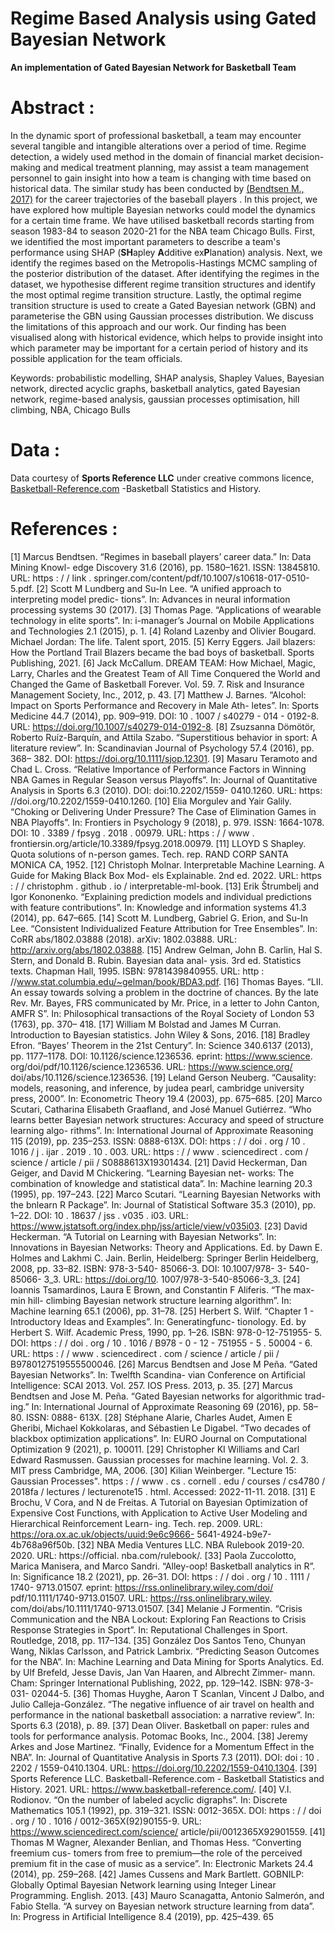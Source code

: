 # Regime Based Analysis using Gated Bayesian Network
**An implementation of Gated Bayesian Network for Basketball Team**

# Abstract :
In the dynamic sport of professional basketball, a team may encounter several tangible and intangible alterations over a period of time. Regime detection, a widely used method in the domain of financial market decision-making and medical treatment planning, may assist a team management personnel to gain insight into how a team is changing with time based on historical data. The similar study has been conducted by [(Bendtsen M., 2017)](https://link.springer.com/article/10.1007/s10618-017-0510-5) for the career trajectories of the baseball players . In this project, we have explored how multiple Bayesian networks could model the dynamics for a certain time frame. We have utilised basketball records starting from season 1983-84 to season 2020-21 for the NBA team Chicago Bulls. First, we identified the most important parameters to describe a team's performance using SHAP (**SH**apley **A**dditive ex**P**lanation) analysis.
Next, we identify the regimes based on the Metropolis-Hastings MCMC sampling of the posterior distribution of the dataset. After identifying the regimes in the dataset, we hypothesise different regime transition structures and identify the most optimal regime transition structure. Lastly, the optimal regime transition structure is used to create a Gated Bayesian network (GBN) and parameterise the GBN using Gaussian processes distribution. We discuss the limitations of this approach and our work. 
Our finding has been visualised along with historical evidence, which helps to provide insight into which parameter may be important for a certain period of history and its possible application for the team officials.

Keywords: probabilistic modelling, SHAP analysis, Shapley Values, Bayesian network, directed acyclic graphs, basketball analytics, gated Bayesian network, regime-based analysis, gaussian processes optimisation, hill climbing, NBA, Chicago Bulls



# Data :
Data courtesy of **Sports Reference LLC** under creative commons licence, [Basketball-Reference.com](https://www.basketball-reference.com/) -Basketball Statistics and History. 


# References :
[1] Marcus Bendtsen. “Regimes in baseball players’ career data.” In: Data Mining Knowl-
edge Discovery 31.6 (2016), pp. 1580–1621. ISSN: 13845810. URL: https : / / link .
springer.com/content/pdf/10.1007/s10618-017-0510-5.pdf.
[2] Scott M Lundberg and Su-In Lee. “A unified approach to interpreting model predic-
tions”. In: Advances in neural information processing systems 30 (2017).
[3] Thomas Page. “Applications of wearable technology in elite sports”. In: i-manager’s
Journal on Mobile Applications and Technologies 2.1 (2015), p. 1.
[4] Roland Lazenby and Olivier Bougard. Michael Jordan: The life. Talent sport, 2015.
[5] Kerry Eggers. Jail blazers: How the Portland Trail Blazers became the bad boys of basketball.
Sports Publishing, 2021.
[6] Jack McCallum. DREAM TEAM: How Michael, Magic, Larry, Charles and the Greatest Team
of All Time Conquered the World and Changed the Game of Basketball Forever. Vol. 59. 7. Risk
and Insurance Management Society, Inc., 2012, p. 43.
[7] Matthew J. Barnes. “Alcohol: Impact on Sports Performance and Recovery in Male Ath-
letes”. In: Sports Medicine 44.7 (2014), pp. 909–919. DOI: 10 . 1007 / s40279 - 014 -
0192-8. URL: https://doi.org/10.1007/s40279-014-0192-8.
[8] Zsuzsanna Dömötör, Roberto Ruíz-Barquín, and Attila Szabo. “Superstitious behavior
in sport: A literature review”. In: Scandinavian Journal of Psychology 57.4 (2016), pp. 368–
382. DOI: https://doi.org/10.1111/sjop.12301.
[9] Masaru Teramoto and Chad L. Cross. “Relative Importance of Performance Factors in
Winning NBA Games in Regular Season versus Playoffs”. In: Journal of Quantitative
Analysis in Sports 6.3 (2010). DOI: doi:10.2202/1559- 0410.1260. URL: https:
//doi.org/10.2202/1559-0410.1260.
[10] Elia Morgulev and Yair Galily. “Choking or Delivering Under Pressure? The Case
of Elimination Games in NBA Playoffs”. In: Frontiers in Psychology 9 (2018), p. 979.
ISSN: 1664-1078. DOI: 10 . 3389 / fpsyg . 2018 . 00979. URL: https : / / www .
frontiersin.org/article/10.3389/fpsyg.2018.00979.
[11] LLOYD S Shapley. Quota solutions of n-person games. Tech. rep. RAND CORP SANTA
MONICA CA, 1952.
[12] Christoph Molnar. Interpretable Machine Learning. A Guide for Making Black Box Mod-
els Explainable. 2nd ed. 2022. URL: https : / / christophm . github . io /
interpretable-ml-book.
[13] Erik Štrumbelj and Igor Kononenko. “Explaining prediction models and individual
predictions with feature contributions”. In: Knowledge and information systems 41.3
(2014), pp. 647–665.
[14] Scott M. Lundberg, Gabriel G. Erion, and Su-In Lee. “Consistent Individualized Feature
Attribution for Tree Ensembles”. In: CoRR abs/1802.03888 (2018). arXiv: 1802.03888.
URL: http://arxiv.org/abs/1802.03888.
[15] Andrew Gelman, John B. Carlin, Hal S. Stern, and Donald B. Rubin. Bayesian data anal-
ysis. 3rd ed. Statistics texts. Chapman Hall, 1995. ISBN: 9781439840955. URL: http :
//www.stat.columbia.edu/~gelman/book/BDA3.pdf.
[16] Thomas Bayes. “LII. An essay towards solving a problem in the doctrine of chances.
By the late Rev. Mr. Bayes, FRS communicated by Mr. Price, in a letter to John Canton,
AMFR S”. In: Philosophical transactions of the Royal Society of London 53 (1763), pp. 370–
418.
[17] William M Bolstad and James M Curran. Introduction to Bayesian statistics. John Wiley &
Sons, 2016.
[18] Bradley Efron. “Bayes’ Theorem in the 21st Century”. In: Science 340.6137 (2013),
pp. 1177–1178. DOI: 10.1126/science.1236536. eprint: https://www.science.
org/doi/pdf/10.1126/science.1236536. URL: https://www.science.org/
doi/abs/10.1126/science.1236536.
[19] Leland Gerson Neuberg. “Causality: models, reasoning, and inference, by judea pearl,
cambridge university press, 2000”. In: Econometric Theory 19.4 (2003), pp. 675–685.
[20] Marco Scutari, Catharina Elisabeth Graafland, and José Manuel Gutiérrez. “Who learns
better Bayesian network structures: Accuracy and speed of structure learning algo-
rithms”. In: International Journal of Approximate Reasoning 115 (2019), pp. 235–253.
ISSN: 0888-613X. DOI: https : / / doi . org / 10 . 1016 / j . ijar . 2019 . 10 .
003. URL: https : / / www . sciencedirect . com / science / article / pii /
S0888613X19301434.
[21] David Heckerman, Dan Geiger, and David M Chickering. “Learning Bayesian net-
works: The combination of knowledge and statistical data”. In: Machine learning 20.3
(1995), pp. 197–243.
[22] Marco Scutari. “Learning Bayesian Networks with the bnlearn R Package”. In: Journal
of Statistical Software 35.3 (2010), pp. 1–22. DOI: 10 . 18637 / jss . v035 . i03. URL:
https://www.jstatsoft.org/index.php/jss/article/view/v035i03.
[23] David Heckerman. “A Tutorial on Learning with Bayesian Networks”. In: Innovations
in Bayesian Networks: Theory and Applications. Ed. by Dawn E. Holmes and Lakhmi C.
Jain. Berlin, Heidelberg: Springer Berlin Heidelberg, 2008, pp. 33–82. ISBN: 978-3-540-
85066-3. DOI: 10.1007/978- 3- 540- 85066- 3_3. URL: https://doi.org/10.
1007/978-3-540-85066-3_3.
[24] Ioannis Tsamardinos, Laura E Brown, and Constantin F Aliferis. “The max-min hill-
climbing Bayesian network structure learning algorithm”. In: Machine learning 65.1
(2006), pp. 31–78.
[25] Herbert S. Wilf. “Chapter 1 - Introductory Ideas and Examples”. In: Generatingfunc-
tionology. Ed. by Herbert S. Wilf. Academic Press, 1990, pp. 1–26. ISBN: 978-0-12-751955-
5. DOI: https : / / doi . org / 10 . 1016 / B978 - 0 - 12 - 751955 - 5 . 50004 -
6. URL: https : / / www . sciencedirect . com / science / article / pii /
B9780127519555500046.
[26] Marcus Bendtsen and Jose M Peña. “Gated Bayesian Networks”. In: Twelfth Scandina-
vian Conference on Artificial Intelligence: SCAI 2013. Vol. 257. IOS Press. 2013, p. 35.
[27] Marcus Bendtsen and Jose M. Peña. “Gated Bayesian networks for algorithmic trad-
ing.” In: International Journal of Approximate Reasoning 69 (2016), pp. 58–80. ISSN: 0888-
613X.
[28] Stéphane Alarie, Charles Audet, Aımen E Gheribi, Michael Kokkolaras, and Sébastien
Le Digabel. “Two decades of blackbox optimization applications”. In: EURO Journal on
Computational Optimization 9 (2021), p. 100011.
[29] Christopher KI Williams and Carl Edward Rasmussen. Gaussian processes for machine
learning. Vol. 2. 3. MIT press Cambridge, MA, 2006.
[30] Kilian Weinberger. "Lecture 15: Gaussian Processes". https : / / www . cs . cornell .
edu / courses / cs4780 / 2018fa / lectures / lecturenote15 . html. Accessed:
2022-11-11. 2018.
[31] E Brochu, V Cora, and N de Freitas. A Tutorial on Bayesian Optimization of Expensive Cost
Functions‚ with Application to Active User Modeling and Hierarchical Reinforcement Learn-
ing. Tech. rep. 2009. URL: https://ora.ox.ac.uk/objects/uuid:9e6c9666-
5641-4924-b9e7-4b768a96f50b.
[32] NBA Media Ventures LLC. NBA Rulebook 2019-20. 2020. URL: https://official.
nba.com/rulebook/.
[33] Paola Zuccolotto, Marica Manisera, and Marco Sandri. “Alley-oop! Basketball analytics
in R”. In: Significance 18.2 (2021), pp. 26–31. DOI: https : / / doi . org / 10 . 1111 /
1740- 9713.01507. eprint: https://rss.onlinelibrary.wiley.com/doi/
pdf/10.1111/1740-9713.01507. URL: https://rss.onlinelibrary.wiley.
com/doi/abs/10.1111/1740-9713.01507.
[34] Melanie J Formentin. “Crisis Communication and the NBA Lockout: Exploring Fan
Reactions to Crisis Response Strategies in Sport”. In: Reputational Challenges in Sport.
Routledge, 2018, pp. 117–134.
[35] González Dos Santos Teno, Chunyan Wang, Niklas Carlsson, and Patrick Lambrix.
“Predicting Season Outcomes for the NBA”. In: Machine Learning and Data Mining for
Sports Analytics. Ed. by Ulf Brefeld, Jesse Davis, Jan Van Haaren, and Albrecht Zimmer-
mann. Cham: Springer International Publishing, 2022, pp. 129–142. ISBN: 978-3-031-
02044-5.
[36] Thomas Huyghe, Aaron T Scanlan, Vincent J Dalbo, and Julio Calleja-González. “The
negative influence of air travel on health and performance in the national basketball
association: a narrative review”. In: Sports 6.3 (2018), p. 89.
[37] Dean Oliver. Basketball on paper: rules and tools for performance analysis. Potomac Books,
Inc., 2004.
[38] Jeremy Arkes and Jose Martinez. “Finally, Evidence for a Momentum Effect in the
NBA”. In: Journal of Quantitative Analysis in Sports 7.3 (2011). DOI: doi : 10 . 2202 /
1559-0410.1304. URL: https://doi.org/10.2202/1559-0410.1304.
[39] Sports Reference LLC. Basketball-Reference.com - Basketball Statistics and History. 2021.
URL: https://www.basketball-reference.com/.
[40] V.I. Rodionov. “On the number of labeled acyclic digraphs”. In: Discrete Mathematics
105.1 (1992), pp. 319–321. ISSN: 0012-365X. DOI: https : / / doi . org / 10 . 1016 /
0012-365X(92)90155-9. URL: https://www.sciencedirect.com/science/
article/pii/0012365X92901559.
[41] Thomas M Wagner, Alexander Benlian, and Thomas Hess. “Converting freemium cus-
tomers from free to premium—the role of the perceived premium fit in the case of music
as a service”. In: Electronic Markets 24.4 (2014), pp. 259–268.
[42] James Cussens and Mark Bartlett. GOBNILP: Globally Optimal Bayesian Network learning
using Integer Linear Programming. English. 2013.
[43] Mauro Scanagatta, Antonio Salmerón, and Fabio Stella. “A survey on Bayesian network
structure learning from data”. In: Progress in Artificial Intelligence 8.4 (2019), pp. 425–439.
65
